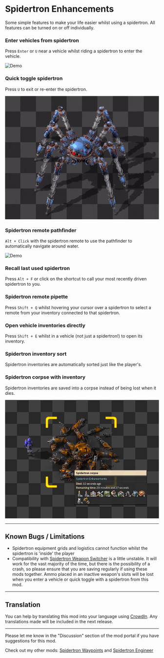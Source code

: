 # Spidertron Enhancements

Some simple features to make your life easier whilst using a spidertron. All features can be turned on or off individually.

### Enter vehicles from spidertron

Press `Enter` or `U` near a vehicle whilst riding a spidertron to enter the vehicle.

![Demo](https://github.com/tburrows13/SpidertronEnhancements/raw/master/resources/onto-train.gif)

### Quick toggle spidertron

Press `U` to exit or re-enter the spidertron.

![Demo](https://github.com/tburrows13/SpidertronEnhancements/raw/master/resources/quick-toggle.gif)

### Spidertron remote pathfinder

`Alt + Click` with the spidertron remote to use the pathfinder to automatically navigate around water.

![Demo](https://github.com/tburrows13/SpidertronEnhancements/raw/master/resources/pathfinder.gif)

### Recall last used spidertron

Press `Alt + F` or click on the shortcut to call your most recently driven spidertron to you.

### Spidertron remote pipette

Press `Shift + Q` whilst hovering your cursor over a spidertron to select a remote from your inventory connected to that spidertron.

### Open vehicle inventories directly
Press `Shift + E` whilst in a vehicle (not just a spidertron!) to open its inventory.

### Spidertron inventory sort

Spidertron inventories are automatically sorted just like the player's.

### Spidertron corpse with inventory

Spidertron inventories are saved into a corpse instead of being lost when it dies.

![Demo](https://github.com/tburrows13/SpidertronEnhancements/raw/master/resources/corpse.png)

---
## Known Bugs / Limitations

- Spidertron equipment grids and logistics cannot function whilst the spidertron is 'inside' the player
- Compatibility with [Spidertron Weapon Switcher](https://mods.factorio.com/mod/SpidertronWeaponSwitcher) is a little unstable. It will work for the vast majority of the time, but there is the possibility of a crash, so please ensure that you are saving regularly if using these mods together. Ammo placed in an inactive weapon's slots will be lost when you enter a vehicle or quick toggle with a spidertron from this mod.

---
## Translation

You can help by translating this mod into your language using [CrowdIn](https://crowdin.com/project/factorio-mods-localization). Any translations made will be included in the next release.

---


Please let me know in the "Discussion" section of the mod portal if you have suggestions for this mod.

Check out my other mods: [Spidertron Waypoints](https://mods.factorio.com/mod/SpidertronWaypoints) and [Spidertron Engineer](https://mods.factorio.com/mod/SpidertronEngineer)